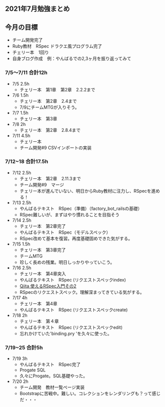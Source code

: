 ## 2021年7月勉強まとめ

## 今月の目標

- チーム開発完了
- Ruby教材　RSpec ドラクエ風プログラム完了
- チェリー本　1回り
- 自身ブログ作成　例：やんばるでの2,3ヶ月を振り返ってみて


### 7/5〜7/11 合計12h

- 7/5 2.5h
  - チェリー本　第1章　第2章　2.2.2まで
- 7/6 1.5h
  - チェリー本　第2章　2.4まで
  - 7/9にチームMTGが入りそう。
- 7/7 1.5h
  - チェリー本　第3章
- 7/8 2h
  - チェリー本　第2章　2.8.4まで
- 7/11 4.5h
  - チェリー本
  - チーム開発#9 CSVインポートの実装

### 7/12~18 合計17.5h

- 7/12 2.5h
  - チェリー本　第2章　2.11.3まで
  - チーム開発#9　マージ
  - チェリー本が進んでいない、明日からRuby教材に注力し、RSpecを進める！
- 7/13 2.5h
  - やんばるテキスト　RSpec（準備）（factory_bot_railsの基礎）
  - RSpec難しいが、まずはやり慣れることを目指そう
- 7/14 2.5h
  - チェリー本　第2章完了
  - やんばるテキスト　RSpec（モデルスペック）
  - RSpec改めて基本を復習。再度基礎固めできた気がする。
- 7/15 1.5h
  - チェリー本　第3章完了
  - チームMTG
  - 珍しく長めの残業。明日しっかりやっていこう。
- 7/16 2.5h
  - チェリー本　第4章突入
  - やんばるテキスト　RSpec (リクエストスペックindex)
  - [Qiita 使えるRSpec入門その2](https://qiita.com/jnchito/items/2e79a1abe7cd8214caa5)
  - RSpecのリクエストスペック。理解深まってきている気がする。
- 7/17 4h
  - チェリー本　第4章
  - やんばるテキスト　RSpec (リクエストスペックcreate)
- 7/18 2h
  - チェリー本　第４章
  - やんばるテキスト　RSpec (リクエストスペックedit)
  - 忘れかけていた'binding.pry 'を久々に使った。

### 7/19~25 合計5h

- 7/19 3h
  - やんばるテキスト　RSpec完了
  - Progate SQL
  - 久々にProgate。SQL基礎やった。
- 7/20 2h
  - チーム開発　教材一覧ページ実装
  - Bootstrapに苦戦中。難しい。コレクションをレンダリングも？って感じだ・・・
